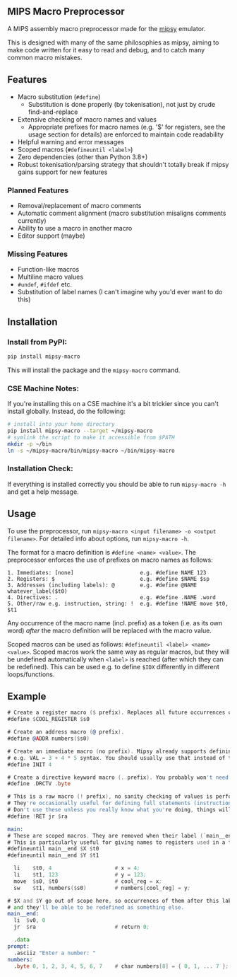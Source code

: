 ## MIPS Macro Preprocessor
A MIPS assembly macro preprocessor made for the [mipsy](https://github.com/insou22/mipsy) emulator.

This is designed with many of the same philosophies as mipsy, aiming to make code
written for it easy to read and debug, and to catch many common macro mistakes.

## Features
- Macro substitution (`#define`)
    - Substitution is done properly (by tokenisation), not just by crude find-and-replace
- Extensive checking of macro names and values
    - Appropriate prefixes for macro names (e.g. '$' for registers, see the usage section for details)
      are enforced to maintain code readability
- Helpful warning and error messages
- Scoped macros (`#defineuntil <label>`)
- Zero dependencies (other than Python 3.8+)
- Robust tokenisation/parsing strategy that shouldn't totally break if
  mipsy gains support for new features

### Planned Features
- Removal/replacement of macro comments
- Automatic comment alignment (macro substitution misaligns comments currently)
- Ability to use a macro in another macro
- Editor support (maybe)

### Missing Features
- Function-like macros
- Multiline macro values
- `#undef`, `#ifdef` etc.
- Substitution of label names (I can't imagine why you'd ever want to do this)

## Installation
### Install from PyPI:
```sh
pip install mipsy-macro
```

This will install the package and the `mipsy-macro` command.
### CSE Machine Notes:
If you're installing this on a CSE machine it's a bit trickier since you can't install globally. Instead, do the following:
```sh
# install into your home directory
pip install mipsy-macro --target ~/mipsy-macro
# symlink the script to make it accessible from $PATH
mkdir -p ~/bin
ln -s ~/mipsy-macro/bin/mipsy-macro ~/bin/mipsy-macro
```

### Installation Check:
If everything is installed correctly you should be able to run `mipsy-macro -h` and get a help message.

## Usage
To use the preprocessor, run `mipsy-macro <input filename> -o <output filename>`. For detailed info about options, run `mipsy-macro -h`.

The format for a macro definition is `#define <name> <value>`.
The preprocessor enforces the use of prefixes on macro names as follows:
```
1. Immediates: [none]                     e.g. #define NAME 123
2. Registers: $                           e.g. #define $NAME $sp
3. Addresses (including labels): @        e.g. #define @NAME whatever_label($t0) 
4. Directives: .                          e.g. #define .NAME .word
5. Other/raw e.g. instruction, string: !  e.g. #define !NAME move $t0, $t1
```
Any occurrence of the macro name (incl. prefix) as a token (i.e. as its own word) *after* the macro definition will be replaced with the macro value.

Scoped macros can be used as follows: `#defineuntil <label> <name> <value>`. Scoped macros work the same way as regular macros, but they will be undefined automatically when `<label>` is reached (after which they can be redefined). This can be used e.g. to define `$IDX` differently in different loops/functions.

## Example
```asm
# Create a register macro ($ prefix). Replaces all future occurrences of $COOL_REGISTER with $s0.
#define $COOL_REGISTER $s0

# Create an address macro (@ prefix).
#define @ADDR numbers($s0)

# Create an immediate macro (no prefix). Mipsy already supports defining constants using the
# e.g. VAL = 3 + 4 * 5 syntax. You should usually use that instead of this, it's better!
#define INIT 4

# Create a directive keyword macro (. prefix). You probably won't need to use this, but it's there.
#define .DRCTV .byte

# This is a raw macro (! prefix), no sanity checking of values is performed.
# They're occasionally useful for defining full statements (instructions, directives etc.).
# Don't use these unless you really know what you're doing, things will break if you're not careful.
#define !RET jr	$ra

main:
# These are scoped macros. They are removed when their label (`main__end` in this case) is reached.
# This is particularly useful for giving names to registers used in a function.
#defineuntil main__end $X $t0
#defineuntil main__end $Y $t1

  li    $t0, 4                    # x = 4;
  li    $t1, 123                  # y = 123;
  move  $s0, $t0                  # cool_reg = x;
  sw    $t1, numbers($s0)         # numbers[cool_reg] = y;

# $X and $Y go out of scope here, so occurrences of them after this label won't be replaced,
# and they'll be able to be redefined as something else.
main__end:
  li  $v0, 0
  jr  $ra                         # return 0;

  .data
prompt:
  .asciiz "Enter a number: "
numbers:
  .byte 0, 1, 2, 3, 4, 5, 6, 7    # char numbers[8] = { 0, 1, ... 7 };
```